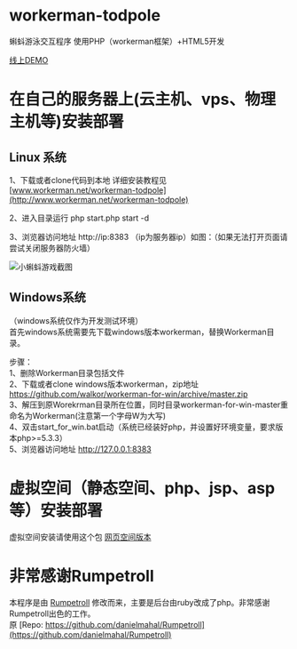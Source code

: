 workerman-todpole
=================

蝌蚪游泳交互程序 使用PHP（workerman框架）+HTML5开发

[线上DEMO](http://kedou.workerman.net)

在自己的服务器上(云主机、vps、物理主机等)安装部署
==================

## Linux 系统

1、下载或者clone代码到本地 详细安装教程见 [www.workerman.net/workerman-todpole](http://www.workerman.net/workerman-todpole)

2、进入目录运行 php start.php start -d

3、浏览器访问地址  http://ip:8383 （ip为服务器ip）如图：（如果无法打开页面请尝试关闭服务器防火墙）

![小蝌蚪游戏截图](https://github.com/walkor/workerman-todpole/blob/master/Applications/Todpole/Web/images/workerman-todpole-browser.png?raw=true)

## Windows系统
（windows系统仅作为开发测试环境）   
首先windows系统需要先下载windows版本workerman，替换Workerman目录。

步骤：  
1、删除Workerman目录包括文件  
2、下载或者clone windows版本workerman，zip地址 https://github.com/walkor/workerman-for-win/archive/master.zip  
3、解压到原Worekrman目录所在位置，同时目录workerman-for-win-master重命名为Workerman(注意第一个字母W为大写)  
4、双击start_for_win.bat启动（系统已经装好php，并设置好环境变量，要求版本php>=5.3.3）  
5、浏览器访问地址  http://127.0.0.1:8383   

虚拟空间（静态空间、php、jsp、asp等）安装部署
==================
虚拟空间安装请使用这个包 [网页空间版本](https://github.com/walkor/workerman-todpole-web)

非常感谢Rumpetroll
===================
本程序是由 [Rumpetroll](http://rumpetroll.com) 修改而来，主要是后台由ruby改成了php。非常感谢Rumpetroll出色的工作。  
原 [Repo: https://github.com/danielmahal/Rumpetroll](https://github.com/danielmahal/Rumpetroll)



